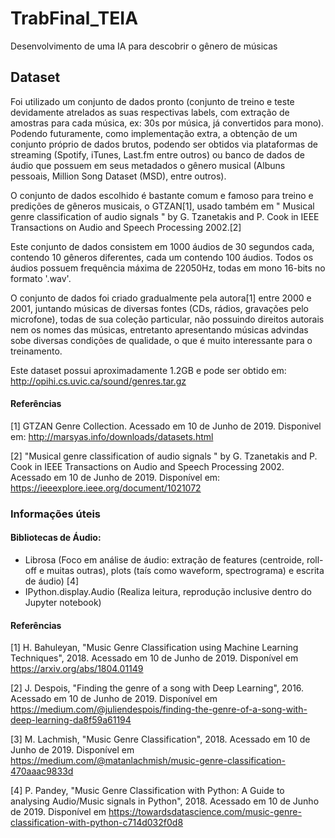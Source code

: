 # TrabFinal_TEIA
Desenvolvimento de uma IA para descobrir o gênero de músicas

## Dataset
Foi utilizado um conjunto de dados pronto (conjunto de treino e teste devidamente atrelados as suas respectivas labels, com extração de amostras para cada música, ex: 30s por música, já convertidos para mono). Podendo futuramente, como implementação extra, a obtenção de um conjunto próprio de dados brutos, podendo ser obtidos via plataformas de streaming (Spotify, iTunes, Last.fm entre outros) ou banco de dados de áudio que possuem em seus metadados o gênero musical (Albuns pessoais, Million Song Dataset (MSD), entre outros).

O conjunto de dados escolhido é bastante comum e famoso para treino e predições de gêneros musicais, o GTZAN[1], usado também em " Musical genre classification of audio signals " by G. Tzanetakis and P. Cook in IEEE Transactions on Audio and Speech Processing 2002.[2]

Este conjunto de dados consistem em 1000 áudios de 30 segundos cada, contendo 10 gêneros diferentes, cada um contendo 100 áudios. Todos os áudios possuem frequência máxima de 22050Hz, todas em mono 16-bits no formato '.wav'.

O conjunto de dados foi criado gradualmente pela autora[1] entre 2000 e 2001, juntando músicas de diversas fontes (CDs, rádios, gravações pelo microfone), todas de sua coleção particular, não possuindo direitos autorais nem os nomes das músicas, entretanto apresentando músicas advindas sobe diversas condições de qualidade, o que é muito interessante para o treinamento.

Este dataset possui aproximadamente 1.2GB e pode ser obtido em: http://opihi.cs.uvic.ca/sound/genres.tar.gz

#### Referências
[1] GTZAN Genre Collection. Acessado em 10 de Junho de 2019. Disponivel em: http://marsyas.info/downloads/datasets.html

[2] "Musical genre classification of audio signals " by G. Tzanetakis and P. Cook in IEEE Transactions on Audio and Speech Processing 2002. Acessado em 10 de Junho de 2019. Disponível em: https://ieeexplore.ieee.org/document/1021072

### Informações úteis
#### Bibliotecas de Áudio:
- Librosa (Foco em análise de áudio: extração de features (centroide, roll-off e muitas outras), plots (taís como waveform, spectrograma) e escrita de áudio) [4]
- IPython.display.Audio (Realiza leitura, reprodução inclusive dentro do Jupyter notebook)

#### Referências
[1] H. Bahuleyan, "Music Genre Classification using Machine Learning Techniques", 2018. Acessado em 10 de Junho de 2019. Disponível em https://arxiv.org/abs/1804.01149

[2] J. Despois, "Finding the genre of a song with Deep Learning", 2016. Acessado em 10 de Junho de 2019. Disponível em https://medium.com/@juliendespois/finding-the-genre-of-a-song-with-deep-learning-da8f59a61194

[3] M. Lachmish, "Music Genre Classification", 2018. Acessado em 10 de Junho de 2019. Disponível em https://medium.com/@matanlachmish/music-genre-classification-470aaac9833d

[4] P. Pandey, "Music Genre Classification with Python: A Guide to analysing Audio/Music signals in Python", 2018. Acessado em 10 de Junho de 2019. Disponível em https://towardsdatascience.com/music-genre-classification-with-python-c714d032f0d8

